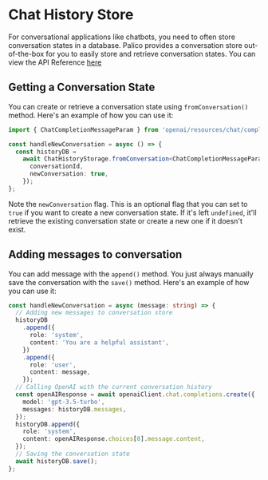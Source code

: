 # Chat History Store

For conversational applications like chatbots, you need to often store conversation states in a database. Palico provides a conversation store out-of-the-box for you to easily store and retrieve conversation states. You can view the API Reference [here](https://palico-ai.github.io/palico-main/classes/ChatHistoryStorage.html)

## Getting a Conversation State

You can create or retrieve a conversation state using `fromConversation()` method. Here's an example of how you can use it:

```typescript
import { ChatCompletionMessageParam } from 'openai/resources/chat/completions';

const handleNewConversation = async () => {
  const historyDB =
    await ChatHistoryStorage.fromConversation<ChatCompletionMessageParam>({
      conversationId,
      newConversation: true,
    });
};
```

Note the `newConversation` flag. This is an optional flag that you can set to `true` if you want to create a new conversation state. If it's left `undefined`, it'll retrieve the existing conversation state or create a new one if it doesn't exist.

## Adding messages to conversation

You can add message with the `append()` method. You just always manually save the conversation with the `save()` method. Here's an example of how you can use it:

```typescript
const handleNewConversation = async (message: string) => {
  // Adding new messages to conversation store
  historyDB
    .append({
      role: 'system',
      content: 'You are a helpful assistant',
    })
    .append({
      role: 'user',
      content: message,
    });
  // Calling OpenAI with the current conversation history
  const openAIResponse = await openaiClient.chat.completions.create({
    model: 'gpt-3.5-turbo',
    messages: historyDB.messages,
  });
  historyDB.append({
    role: 'system',
    content: openAIResponse.choices[0].message.content,
  });
  // Saving the conversation state
  await historyDB.save();
};
```
